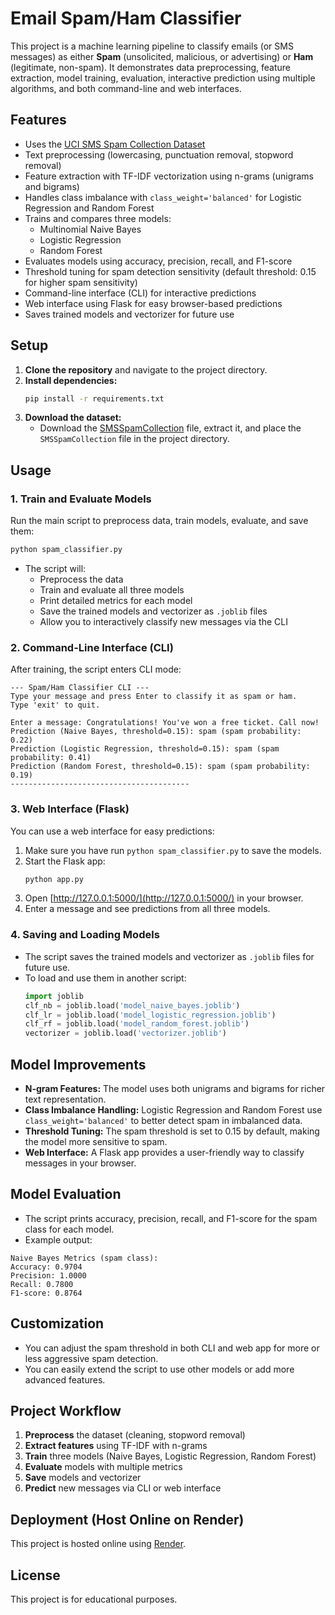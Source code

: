 # Email Spam/Ham Classifier

This project is a machine learning pipeline to classify emails (or SMS messages) as either **Spam** (unsolicited, malicious, or advertising) or **Ham** (legitimate, non-spam). It demonstrates data preprocessing, feature extraction, model training, evaluation, interactive prediction using multiple algorithms, and both command-line and web interfaces.

## Features
- Uses the [UCI SMS Spam Collection Dataset](https://archive.ics.uci.edu/ml/datasets/sms+spam+collection)
- Text preprocessing (lowercasing, punctuation removal, stopword removal)
- Feature extraction with TF-IDF vectorization using n-grams (unigrams and bigrams)
- Handles class imbalance with `class_weight='balanced'` for Logistic Regression and Random Forest
- Trains and compares three models:
  - Multinomial Naive Bayes
  - Logistic Regression
  - Random Forest
- Evaluates models using accuracy, precision, recall, and F1-score
- Threshold tuning for spam detection sensitivity (default threshold: 0.15 for higher spam sensitivity)
- Command-line interface (CLI) for interactive predictions
- Web interface using Flask for easy browser-based predictions
- Saves trained models and vectorizer for future use

## Setup
1. **Clone the repository** and navigate to the project directory.
2. **Install dependencies:**
   ```bash
   pip install -r requirements.txt
   ```
3. **Download the dataset:**
   - Download the [SMSSpamCollection](https://archive.ics.uci.edu/ml/machine-learning-databases/00228/smsspamcollection.zip) file, extract it, and place the `SMSSpamCollection` file in the project directory.

## Usage
### 1. Train and Evaluate Models
Run the main script to preprocess data, train models, evaluate, and save them:
```bash
python spam_classifier.py
```
- The script will:
  - Preprocess the data
  - Train and evaluate all three models
  - Print detailed metrics for each model
  - Save the trained models and vectorizer as `.joblib` files
  - Allow you to interactively classify new messages via the CLI

### 2. Command-Line Interface (CLI)
After training, the script enters CLI mode:
```
--- Spam/Ham Classifier CLI ---
Type your message and press Enter to classify it as spam or ham.
Type 'exit' to quit.

Enter a message: Congratulations! You've won a free ticket. Call now!
Prediction (Naive Bayes, threshold=0.15): spam (spam probability: 0.22)
Prediction (Logistic Regression, threshold=0.15): spam (spam probability: 0.41)
Prediction (Random Forest, threshold=0.15): spam (spam probability: 0.19)
----------------------------------------
```

### 3. Web Interface (Flask)
You can use a web interface for easy predictions:
1. Make sure you have run `python spam_classifier.py` to save the models.
2. Start the Flask app:
   ```bash
   python app.py
   ```
3. Open [http://127.0.0.1:5000/](http://127.0.0.1:5000/) in your browser.
4. Enter a message and see predictions from all three models.

### 4. Saving and Loading Models
- The script saves the trained models and vectorizer as `.joblib` files for future use.
- To load and use them in another script:
  ```python
  import joblib
  clf_nb = joblib.load('model_naive_bayes.joblib')
  clf_lr = joblib.load('model_logistic_regression.joblib')
  clf_rf = joblib.load('model_random_forest.joblib')
  vectorizer = joblib.load('vectorizer.joblib')
  ```

## Model Improvements
- **N-gram Features:** The model uses both unigrams and bigrams for richer text representation.
- **Class Imbalance Handling:** Logistic Regression and Random Forest use `class_weight='balanced'` to better detect spam in imbalanced data.
- **Threshold Tuning:** The spam threshold is set to 0.15 by default, making the model more sensitive to spam.
- **Web Interface:** A Flask app provides a user-friendly way to classify messages in your browser.

## Model Evaluation
- The script prints accuracy, precision, recall, and F1-score for the spam class for each model.
- Example output:
```
Naive Bayes Metrics (spam class):
Accuracy: 0.9704
Precision: 1.0000
Recall: 0.7800
F1-score: 0.8764
```

## Customization
- You can adjust the spam threshold in both CLI and web app for more or less aggressive spam detection.
- You can easily extend the script to use other models or add more advanced features.

## Project Workflow
1. **Preprocess** the dataset (cleaning, stopword removal)
2. **Extract features** using TF-IDF with n-grams
3. **Train** three models (Naive Bayes, Logistic Regression, Random Forest)
4. **Evaluate** models with multiple metrics
5. **Save** models and vectorizer
6. **Predict** new messages via CLI or web interface

## Deployment (Host Online on Render)

This project is hosted online using [Render](https://spam-ham-classifier-chmg.onrender.com/). 


## License
This project is for educational purposes. 